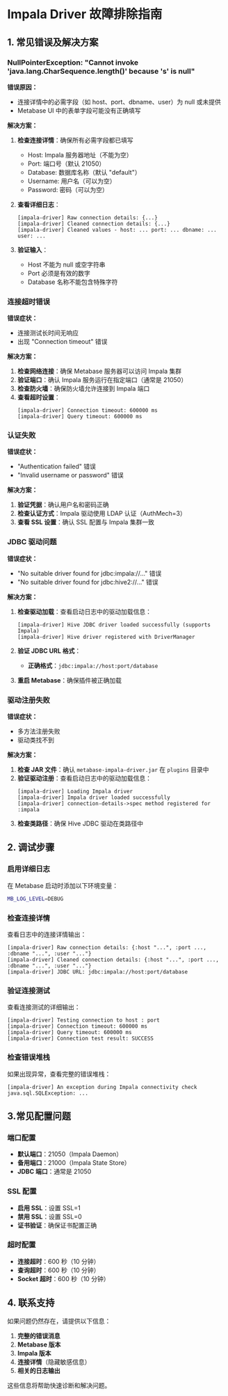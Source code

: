 # Impala Driver 故障排除指南

## 1. 常见错误及解决方案

### NullPointerException: "Cannot invoke 'java.lang.CharSequence.length()' because 's' is null"

**错误原因：**
- 连接详情中的必需字段（如 host、port、dbname、user）为 null 或未提供
- Metabase UI 中的表单字段可能没有正确填写

**解决方案：**
1. **检查连接详情**：确保所有必需字段都已填写
   - Host: Impala 服务器地址（不能为空）
   - Port: 端口号（默认 21050）
   - Database: 数据库名称（默认 "default"）
   - Username: 用户名（可以为空）
   - Password: 密码（可以为空）

2. **查看详细日志**：
   ```
   [impala-driver] Raw connection details: {...}
   [impala-driver] Cleaned connection details: {...}
   [impala-driver] Cleaned values - host: ... port: ... dbname: ... user: ...
   ```

3. **验证输入**：
   - Host 不能为 null 或空字符串
   - Port 必须是有效的数字
   - Database 名称不能包含特殊字符

### 连接超时错误

**错误症状：**
- 连接测试长时间无响应
- 出现 "Connection timeout" 错误

**解决方案：**
1. **检查网络连接**：确保 Metabase 服务器可以访问 Impala 集群
2. **验证端口**：确认 Impala 服务运行在指定端口（通常是 21050）
3. **检查防火墙**：确保防火墙允许连接到 Impala 端口
4. **查看超时设置**：
   ```
   [impala-driver] Connection timeout: 600000 ms
   [impala-driver] Query timeout: 600000 ms
   ```

### 认证失败

**错误症状：**
- "Authentication failed" 错误
- "Invalid username or password" 错误

**解决方案：**
1. **验证凭据**：确认用户名和密码正确
2. **检查认证方式**：Impala 驱动使用 LDAP 认证（AuthMech=3）
3. **查看 SSL 设置**：确认 SSL 配置与 Impala 集群一致

### JDBC 驱动问题

**错误症状：**
- "No suitable driver found for jdbc:impala://..." 错误
- "No suitable driver found for jdbc:hive2://..." 错误

**解决方案：**
1. **检查驱动加载**：查看启动日志中的驱动加载信息：
   ```
   [impala-driver] Hive JDBC driver loaded successfully (supports Impala)
   [impala-driver] Hive driver registered with DriverManager
   ```

2. **验证 JDBC URL 格式**：
   - **正确格式**：`jdbc:impala://host:port/database`

3. **重启 Metabase**：确保插件被正确加载

### 驱动注册失败

**错误症状：**
- 多方法注册失败
- 驱动类找不到

**解决方案：**
1. **检查 JAR 文件**：确认 `metabase-impala-driver.jar` 在 `plugins` 目录中
2. **验证驱动注册**：查看启动日志中的驱动加载信息：
   ```
   [impala-driver] Loading Impala driver
   [impala-driver] Impala driver loaded successfully
   [impala-driver] connection-details->spec method registered for :impala
   ```
3. **检查类路径**：确保 Hive JDBC 驱动在类路径中

## 2. 调试步骤

### 启用详细日志
在 Metabase 启动时添加以下环境变量：
```bash
MB_LOG_LEVEL=DEBUG
```

### 检查连接详情
查看日志中的连接详情输出：
```
[impala-driver] Raw connection details: {:host "...", :port ..., :dbname "...", :user "..."}
[impala-driver] Cleaned connection details: {:host "...", :port ..., :dbname "...", :user "..."}
[impala-driver] JDBC URL: jdbc:impala://host:port/database
```

### 验证连接测试
查看连接测试的详细输出：
```
[impala-driver] Testing connection to host : port
[impala-driver] Connection timeout: 600000 ms
[impala-driver] Query timeout: 600000 ms
[impala-driver] Connection test result: SUCCESS
```

### 检查错误堆栈
如果出现异常，查看完整的错误堆栈：
```
[impala-driver] An exception during Impala connectivity check
java.sql.SQLException: ...
```

## 3.常见配置问题

### 端口配置
- **默认端口**：21050（Impala Daemon）
- **备用端口**：21000（Impala State Store）
- **JDBC 端口**：通常是 21050

### SSL 配置
- **启用 SSL**：设置 SSL=1
- **禁用 SSL**：设置 SSL=0
- **证书验证**：确保证书配置正确

### 超时配置
- **连接超时**：600 秒（10 分钟）
- **查询超时**：600 秒（10 分钟）
- **Socket 超时**：600 秒（10 分钟）

## 4. 联系支持

如果问题仍然存在，请提供以下信息：

1. **完整的错误消息**
2. **Metabase 版本**
3. **Impala 版本**
4. **连接详情**（隐藏敏感信息）
5. **相关的日志输出**

这些信息将帮助快速诊断和解决问题。
